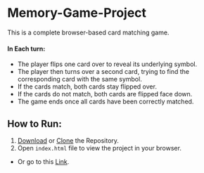 # Memory-Game-Project

This is a complete browser-based card matching game.

#### In Each turn:

* The player flips one card over to reveal its underlying symbol.
* The player then turns over a second card, trying to find the corresponding card with the same symbol.
* If the cards match, both cards stay flipped over.
* If the cards do not match, both cards are flipped face down.
* The game ends once all cards have been correctly matched.


## How to Run: 

1. [Download](https://github.com/ibrahimsalama96/Memory-Game-Project/archive/master.zip) or [Clone](https://github.com/ibrahimsalama96/Memory-Game-Project.git) the Repository.
2. Open `index.html` file to view the project in your browser.

* Or go to this [Link](https://ibrahimsalama96.github.io/Memory-Game-Project/).
